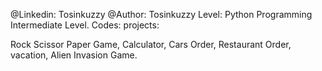 @Linkedin: Tosinkuzzy
@Author: Tosinkuzzy
Level: Python Programming Intermediate Level.
Codes:
projects:

Rock Scissor Paper Game,
Calculator,
Cars Order,
Restaurant Order,
vacation,
Alien Invasion Game.
